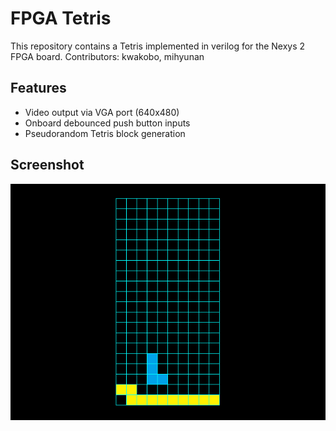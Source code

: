 # FPGA Tetris
This repository contains a Tetris implemented in verilog for the Nexys 2 FPGA board.
Contributors: kwakobo, mihyunan

## Features
* Video output via VGA port (640x480)
* Onboard debounced push button inputs
* Pseudorandom Tetris block generation

## Screenshot
<p align="center"><img src="screenshot.png"/></p>
